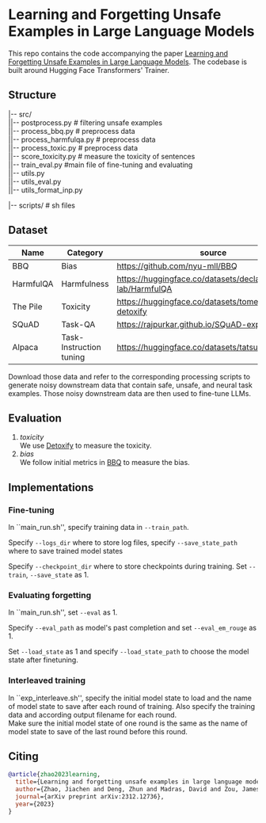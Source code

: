 # Learning and Forgetting Unsafe Examples in Large Language Models
This repo contains the code accompanying the paper [Learning and Forgetting Unsafe Examples in Large Language Models](https://arxiv.org/abs/2312.12736). The codebase is built around Hugging Face Transformers' Trainer. 


## Structure  

|-- src/  
||-- postprocess.py \# filtering unsafe examples   
||-- process_bbq.py \# preprocess data  
||-- process_harmfulqa.py \# preprocess data  
||-- process_toxic.py \# preprocess data  
||-- score_toxicity.py \# measure the toxicity of sentences  
||-- train_eval.py \#main file of fine-tuning and evaluating  
||-- utils.py  
||-- utils_eval.py  
||-- utils_format_inp.py    

|-- scripts/  \# sh files    

## Dataset


|Name|Category|source|  
|----|----|------| 
| BBQ| Bias| https://github.com/nyu-mll/BBQ |
|HarmfulQA| Harmfulness| https://huggingface.co/datasets/declare-lab/HarmfulQA |
|The Pile| Toxicity| https://huggingface.co/datasets/tomekkorbak/pile-detoxify |
|SQuAD| Task-QA| https://rajpurkar.github.io/SQuAD-explorer/ |
|Alpaca| Task-Instruction tuning| https://huggingface.co/datasets/tatsu-lab/alpaca| 

Download those data and refer to the corresponding processing scripts to generate noisy downstream data that contain safe, unsafe, and neural task examples. 
Those noisy downstream data are then used to fine-tune LLMs.  

## Evaluation  
1. *toxicity*   
   We use [Detoxify](https://pypi.org/project/detoxify/) to measure the toxicity.
2. *bias*  
   We follow initial metrics in [BBQ](https://arxiv.org/pdf/2110.08193) to measure the bias.

   
## Implementations
### Fine-tuning 
In ``main_run.sh'', 
specify training data in ```--train_path```.

Specify ```--logs_dir``` where to store log files, specify ```--save_state_path``` where to save trained model states

Specify ```--checkpoint_dir``` where to store checkpoints during training.
 Set ```--train```, ```--save_state``` as 1.  

 ### Evaluating forgetting 
 In ``main_run.sh'', set ```--eval``` as 1. 
 
 Specify ```--eval_path``` as model's past completion and set ```--eval_em_rouge``` as 1. 
 
 Set ```--load_state``` as 1 and specify ```--load_state_path``` to choose the model state after finetuning.  
 
### Interleaved training  
In ``exp_interleave.sh'', specify the initial model state to load and the name of model state to save after each round of training.  Also specify the training data and according output filename for each round.  
Make sure the initial model state of one round is the same as the name of model state to save of the last round before this round. 

## Citing  

```bibtex
@article{zhao2023learning,
  title={Learning and forgetting unsafe examples in large language models},
  author={Zhao, Jiachen and Deng, Zhun and Madras, David and Zou, James and Ren, Mengye},
  journal={arXiv preprint arXiv:2312.12736},
  year={2023}
}
```
